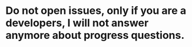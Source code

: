 # Do not open issues, only if you are a developers, I will not answer anymore about progress questions.
